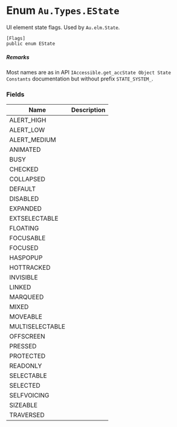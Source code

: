 # Enum `Au.Types.EState`

UI element state flags. Used by `Au.elm.State`.

```
[Flags]
public enum EState
```

##### Remarks

Most names are as in API `IAccessible.get_accState Object State Constants` documentation but without prefix `STATE_SYSTEM_`.

### Fields

| Name | Description |
| --- | --- |
| ALERT_HIGH |  |
| ALERT_LOW |  |
| ALERT_MEDIUM |  |
| ANIMATED |  |
| BUSY |  |
| CHECKED |  |
| COLLAPSED |  |
| DEFAULT |  |
| DISABLED |  |
| EXPANDED |  |
| EXTSELECTABLE |  |
| FLOATING |  |
| FOCUSABLE |  |
| FOCUSED |  |
| HASPOPUP |  |
| HOTTRACKED |  |
| INVISIBLE |  |
| LINKED |  |
| MARQUEED |  |
| MIXED |  |
| MOVEABLE |  |
| MULTISELECTABLE |  |
| OFFSCREEN |  |
| PRESSED |  |
| PROTECTED |  |
| READONLY |  |
| SELECTABLE |  |
| SELECTED |  |
| SELFVOICING |  |
| SIZEABLE |  |
| TRAVERSED |  |
